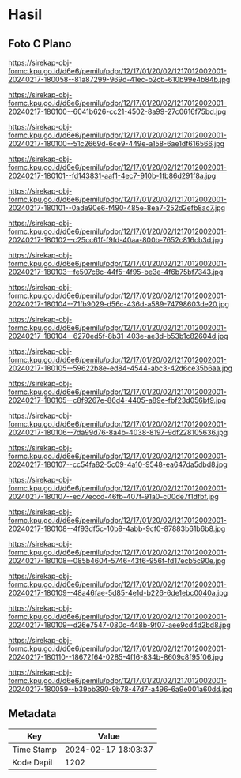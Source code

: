 # Hasil

## Foto C Plano

https://sirekap-obj-formc.kpu.go.id/d6e6/pemilu/pdpr/12/17/01/20/02/1217012002001-20240217-180058--81a87299-969d-41ec-b2cb-610b99e4b84b.jpg

https://sirekap-obj-formc.kpu.go.id/d6e6/pemilu/pdpr/12/17/01/20/02/1217012002001-20240217-180100--6041b626-cc21-4502-8a99-27c0616f75bd.jpg

https://sirekap-obj-formc.kpu.go.id/d6e6/pemilu/pdpr/12/17/01/20/02/1217012002001-20240217-180100--51c2669d-6ce9-449e-a158-6ae1df616566.jpg

https://sirekap-obj-formc.kpu.go.id/d6e6/pemilu/pdpr/12/17/01/20/02/1217012002001-20240217-180101--fd143831-aaf1-4ec7-910b-1fb86d291f8a.jpg

https://sirekap-obj-formc.kpu.go.id/d6e6/pemilu/pdpr/12/17/01/20/02/1217012002001-20240217-180101--0ade90e6-f490-485e-8ea7-252d2efb8ac7.jpg

https://sirekap-obj-formc.kpu.go.id/d6e6/pemilu/pdpr/12/17/01/20/02/1217012002001-20240217-180102--c25cc61f-f9fd-40aa-800b-7652c816cb3d.jpg

https://sirekap-obj-formc.kpu.go.id/d6e6/pemilu/pdpr/12/17/01/20/02/1217012002001-20240217-180103--fe507c8c-44f5-4f95-be3e-4f6b75bf7343.jpg

https://sirekap-obj-formc.kpu.go.id/d6e6/pemilu/pdpr/12/17/01/20/02/1217012002001-20240217-180104--71fb9029-d56c-436d-a589-74798603de20.jpg

https://sirekap-obj-formc.kpu.go.id/d6e6/pemilu/pdpr/12/17/01/20/02/1217012002001-20240217-180104--6270ed5f-8b31-403e-ae3d-b53b1c82604d.jpg

https://sirekap-obj-formc.kpu.go.id/d6e6/pemilu/pdpr/12/17/01/20/02/1217012002001-20240217-180105--59622b8e-ed84-4544-abc3-42d6ce35b6aa.jpg

https://sirekap-obj-formc.kpu.go.id/d6e6/pemilu/pdpr/12/17/01/20/02/1217012002001-20240217-180105--c8f9267e-86d4-4405-a89e-fbf23d056bf9.jpg

https://sirekap-obj-formc.kpu.go.id/d6e6/pemilu/pdpr/12/17/01/20/02/1217012002001-20240217-180106--7da99d76-8a4b-4038-8197-9df228105636.jpg

https://sirekap-obj-formc.kpu.go.id/d6e6/pemilu/pdpr/12/17/01/20/02/1217012002001-20240217-180107--cc54fa82-5c09-4a10-9548-ea647da5dbd8.jpg

https://sirekap-obj-formc.kpu.go.id/d6e6/pemilu/pdpr/12/17/01/20/02/1217012002001-20240217-180107--ec77eccd-46fb-407f-91a0-c00de7f1dfbf.jpg

https://sirekap-obj-formc.kpu.go.id/d6e6/pemilu/pdpr/12/17/01/20/02/1217012002001-20240217-180108--4f93df5c-10b9-4abb-9cf0-87883b61b6b8.jpg

https://sirekap-obj-formc.kpu.go.id/d6e6/pemilu/pdpr/12/17/01/20/02/1217012002001-20240217-180108--085b4604-5746-43f6-956f-fd17ecb5c90e.jpg

https://sirekap-obj-formc.kpu.go.id/d6e6/pemilu/pdpr/12/17/01/20/02/1217012002001-20240217-180109--48a46fae-5d85-4e1d-b226-6de1ebc0040a.jpg

https://sirekap-obj-formc.kpu.go.id/d6e6/pemilu/pdpr/12/17/01/20/02/1217012002001-20240217-180109--d26e7547-080c-448b-9f07-aee9cd4d2bd8.jpg

https://sirekap-obj-formc.kpu.go.id/d6e6/pemilu/pdpr/12/17/01/20/02/1217012002001-20240217-180110--18672f64-0285-4f16-834b-8609c8f95f06.jpg

https://sirekap-obj-formc.kpu.go.id/d6e6/pemilu/pdpr/12/17/01/20/02/1217012002001-20240217-180059--b39bb390-9b78-47d7-a496-6a9e001a60dd.jpg


## Metadata

| Key        | Value               |
| ---------- | ------------------- |
| Time Stamp | 2024-02-17 18:03:37 |
| Kode Dapil | 1202                |



